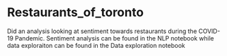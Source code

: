 # Restaurants_of_toronto

Did an analysis looking at sentiment towards restaurants during the COVID-19 Pandemic.  Sentiment analysis can be found in the NLP notebook while data exploraiton 
can be found in the Data exploration notebook
